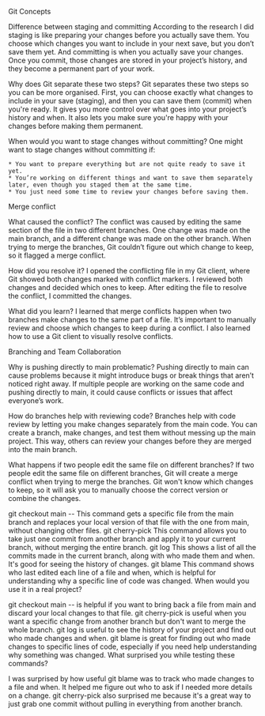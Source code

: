 Git Concepts

Difference between staging and committing
    According to the research I did staging is like preparing your changes before you actually save them. You choose which changes you want to include in your next save, but you don’t save them yet. And committing is when you actually save your changes. Once you commit, those changes are stored in your project’s history, and they become a permanent part of your work.

Why does Git separate these two steps?
    Git separates these two steps so you can be more organised. First, you can choose exactly what changes to include in your save (staging), and then you can save them (commit) when you're ready. It gives you more control over what goes into your project’s history and when. It also lets you make sure you're happy with your changes before making them permanent.

When would you want to stage changes without committing?
    One might want to stage changes without committing if:

    * You want to prepare everything but are not quite ready to save it yet.
    * You’re working on different things and want to save them separately later, even though you staged them at the same time.
    * You just need some time to review your changes before saving them.

Merge conflict 

What caused the conflict?
The conflict was caused by editing the same section of the file in two different branches. One change was made on the main branch, and a different change was made on the other branch. When trying to merge the branches, Git couldn’t figure out which change to keep, so it flagged a merge conflict.

How did you resolve it?
I opened the conflicting file in my Git client, where Git showed both changes marked with conflict markers. I reviewed both changes and decided which ones to keep. After editing the file to resolve the conflict, I committed the changes.

What did you learn?
I learned that merge conflicts happen when two branches make changes to the same part of a file. It’s important to manually review and choose which changes to keep during a conflict. I also learned how to use a Git client to visually resolve conflicts.

Branching and Team Collaboration

Why is pushing directly to main problematic?
Pushing directly to main can cause problems because it might introduce bugs or break things that aren’t noticed right away. If multiple people are working on the same code and pushing directly to main, it could cause conflicts or issues that affect everyone’s work.

How do branches help with reviewing code?
Branches help with code review by letting you make changes separately from the main code. You can create a branch, make changes, and test them without messing up the main project. This way, others can review your changes before they are merged into the main branch.

What happens if two people edit the same file on different branches?
If two people edit the same file on different branches, Git will create a merge conflict when trying to merge the branches. Git won't know which changes to keep, so it will ask you to manually choose the correct version or combine the changes.

git checkout main -- <file>
This command gets a specific file from the main branch and replaces your local version of that file with the one from main, without changing other files.
git cherry-pick <commit>
This command allows you to take just one commit from another branch and apply it to your current branch, without merging the entire branch.
git log
This shows a list of all the commits made in the current branch, along with who made them and when. It's good for seeing the history of changes.
git blame <file>
This command shows who last edited each line of a file and when, which is helpful for understanding why a specific line of code was changed.
When would you use it in a real project?

git checkout main -- <file> is helpful if you want to bring back a file from main and discard your local changes to that file.
git cherry-pick <commit> is useful when you want a specific change from another branch but don't want to merge the whole branch.
git log is useful to see the history of your project and find out who made changes and when.
git blame <file> is great for finding out who made changes to specific lines of code, especially if you need help understanding why something was changed.
What surprised you while testing these commands?

I was surprised by how useful git blame was to track who made changes to a file and when. It helped me figure out who to ask if I needed more details on a change. git cherry-pick also surprised me because it's a great way to just grab one commit without pulling in everything from another branch.